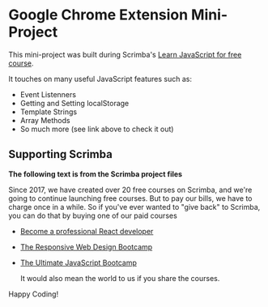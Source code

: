 # Google Chrome Extension Mini-Project

This mini-project was built during Scrimba's [Learn JavaScript for free course](https://scrimba.com/learn/learnjavascript).

It touches on many useful JavaScript features such as:

- Event Listenners
- Getting and Setting localStorage
- Template Strings
- Array Methods
- So much more (see link above to check it out)

## Supporting Scrimba

**The following text is from the Scrimba project files**

Since 2017, we have created over 20 free courses on Scrimba, and we're going to
continue launching free courses. But to pay our bills, we have to charge once
in a while. So if you've ever wanted to "give back" to Scrimba, you can do that by buying
one of our paid courses

- [Become a professional React developer](https://scrimba.com/course/greact)
- [The Responsive Web Design Bootcamp](https://scrimba.com/course/gresponsive)
- [The Ultimate JavaScript Bootcamp](https://scrimba.com/course/gjavascript)

  It would also mean the world to us if you share the courses.

Happy Coding!
